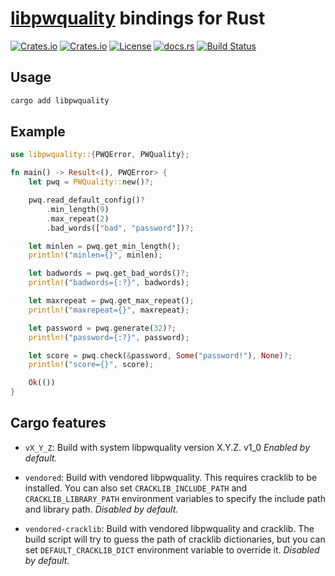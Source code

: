 # [libpwquality](https://github.com/libpwquality/libpwquality) bindings for Rust

[![Crates.io](https://img.shields.io/crates/v/libpwquality)](https://crates.io/crates/libpwquality)
[![Crates.io](https://img.shields.io/crates/d/libpwquality)](https://crates.io/crates/libpwquality)
[![License](https://img.shields.io/github/license/nibon7/libpwquality-rs)](LICENSE)
[![docs.rs](https://img.shields.io/docsrs/libpwquality)](https://docs.rs/libpwquality)
[![Build Status](https://img.shields.io/github/actions/workflow/status/nibon7/libpwquality-rs/ci.yml)](https://github.com/nibon7/libpwquality-rs/actions/workflows/ci.yml?query=branch%3Amain)

## Usage

```sh
cargo add libpwquality
```

## Example

```rust
use libpwquality::{PWQError, PWQuality};

fn main() -> Result<(), PWQError> {
    let pwq = PWQuality::new()?;

    pwq.read_default_config()?
        .min_length(9)
        .max_repeat(2)
        .bad_words(["bad", "password"])?;

    let minlen = pwq.get_min_length();
    println!("minlen={}", minlen);

    let badwords = pwq.get_bad_words()?;
    println!("badwords={:?}", badwords);

    let maxrepeat = pwq.get_max_repeat();
    println!("maxrepeat={}", maxrepeat);

    let password = pwq.generate(32)?;
    println!("password={:?}", password);

    let score = pwq.check(&password, Some("password!"), None)?;
    println!("score={}", score);

    Ok(())
}
```

## Cargo features

* `vX_Y_Z`:  Build with system libpwquality version X.Y.Z.
  v1_0 *Enabled by default.*

* `vendored`: Build with vendored libpwquality.
  This requires cracklib to be installed.
  You can also set `CRACKLIB_INCLUDE_PATH` and `CRACKLIB_LIBRARY_PATH`
  environment variables to specify the include path and library path.
  *Disabled by default.*

* `vendored-cracklib`: Build with vendored libpwquality and cracklib.
  The build script will try to guess the path of cracklib dictionaries,
  but you can set `DEFAULT_CRACKLIB_DICT` environment variable to override it.
  *Disabled by default.*

